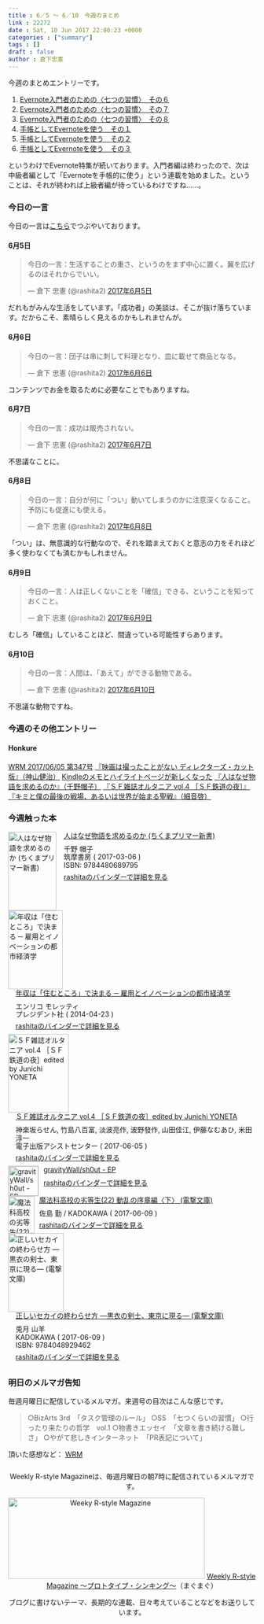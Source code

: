 ```yaml
---
title : 6／5 〜 6／10　今週のまとめ
link : 22272
date : Sat, 10 Jun 2017 22:00:23 +0000
categories : ["summary"]
tags : []
draft : false
author : 倉下忠憲
---
```


今週のまとめエントリーです。
 
<ol>
<li><a href="https://rashita.net/blog/?p=22220">Evernote入門者のための〈七つの習慣〉　その６</a></li>
<li><a href="https://rashita.net/blog/?p=22230">Evernote入門者のための〈七つの習慣〉　その７</a></li>
<li><a href="https://rashita.net/blog/?p=22236">Evernote入門者のための〈七つの習慣〉　その８</a></li>
<li><a href="https://rashita.net/blog/?p=22240">手帳としてEvernoteを使う　その１</a></li>
<li><a href="https://rashita.net/blog/?p=22249">手帳としてEvernoteを使う　その２</a></li>
<li><a href="https://rashita.net/blog/?p=22262">手帳としてEvernoteを使う　その３</a></li>
</ol>

というわけでEvernote特集が続いております。入門者編は終わったので、次は中級者編として「Evernoteを手帳的に使う」という連載を始めました。ということは、それが終われば上級者編が待っているわけですね……。

<h3>今日の一言</h3>

今日の一言は<a href="http://twitter.com/rashita2 ">こちら</a>でつぶやいております。

<h4>6月5日</h4>

<blockquote class="twitter-tweet" data-lang="ja"><p lang="ja" dir="ltr">今日の一言：生活することの重さ、というのをまず中心に置く。翼を広げるのはそれからでいい。</p>&mdash; 倉下 忠憲 (@rashita2) <a href="https://twitter.com/rashita2/status/871696435745611776">2017年6月5日</a></blockquote>
<script async src="//platform.twitter.com/widgets.js" charset="utf-8"></script>

だれもがみんな生活をしています。「成功者」の美談は、そこが抜け落ちています。だからこそ、素晴らしく見えるのかもしれませんが。

<h4>6月6日</h4>

<blockquote class="twitter-tweet" data-lang="ja"><p lang="ja" dir="ltr">今日の一言：団子は串に刺して料理となり、皿に載せて商品となる。</p>&mdash; 倉下 忠憲 (@rashita2) <a href="https://twitter.com/rashita2/status/871946928078061569">2017年6月6日</a></blockquote>
<script async src="//platform.twitter.com/widgets.js" charset="utf-8"></script>

コンテンツでお金を取るために必要なことでもありますね。

<h4>6月7日</h4>

<blockquote class="twitter-tweet" data-lang="ja"><p lang="ja" dir="ltr">今日の一言：成功は販売されない。</p>&mdash; 倉下 忠憲 (@rashita2) <a href="https://twitter.com/rashita2/status/872433795881852928">2017年6月7日</a></blockquote>
<script async src="//platform.twitter.com/widgets.js" charset="utf-8"></script>

不思議なことに。

<h4>6月8日</h4>

<blockquote class="twitter-tweet" data-lang="ja"><p lang="ja" dir="ltr">今日の一言：自分が何に「つい」動いてしまうのかに注意深くなること。予防にも促進にも使える。</p>&mdash; 倉下 忠憲 (@rashita2) <a href="https://twitter.com/rashita2/status/872796082475982848">2017年6月8日</a></blockquote>
<script async src="//platform.twitter.com/widgets.js" charset="utf-8"></script>

「つい」は、無意識的な行動なので、それを踏まえておくと意志の力をそれほど多く使わなくても済むかもしれません。

<h4>6月9日</h4>

<blockquote class="twitter-tweet" data-lang="ja"><p lang="ja" dir="ltr">今日の一言：人は正しくないことを「確信」できる、ということを知っておくこと。</p>&mdash; 倉下 忠憲 (@rashita2) <a href="https://twitter.com/rashita2/status/873137399441760256">2017年6月9日</a></blockquote>
<script async src="//platform.twitter.com/widgets.js" charset="utf-8"></script>

むしろ「確信」していることほど、間違っている可能性すらあります。

<h4>6月10日</h4>

<blockquote class="twitter-tweet" data-lang="ja"><p lang="ja" dir="ltr">今日の一言：人間は、「あえて」ができる動物である。</p>&mdash; 倉下 忠憲 (@rashita2) <a href="https://twitter.com/rashita2/status/873351787167719424">2017年6月10日</a></blockquote>
<script async src="//platform.twitter.com/widgets.js" charset="utf-8"></script>

不思議な動物ですね。

<h3>今週のその他エントリー</h3>

<H4>Honkure</H4>

<a href="http://honkure.net/rbook/archives/2108">WRM 2017/06/05 第347号</a>
<a href="http://honkure.net/rbook/archives/2110">『映画は撮ったことがない ディレクターズ・カット版』（神山健治）</a>
<a href="http://honkure.net/rbook/archives/2114">Kindleのメモとハイライトページが新しくなった</a>
<a href="http://honkure.net/rbook/archives/2127">『人はなぜ物語を求めるのか』（千野帽子）</a>
<a href="http://honkure.net/rbook/archives/2132">『ＳＦ雑誌オルタニア vol.4 ［ＳＦ鉄道の夜］』</a>
<a href="http://honkure.net/rbook/archives/2139">『キミと僕の最後の戦場、あるいは世界が始まる聖戦』（細音啓）</a>

<H3>今週触った本</H3>

<div class="mm-middle" style="margin-bottom:0px;"><div class="mm-image" style="float:left;"><a href="http://www.amazon.co.jp/exec/obidos/ASIN/4480689796/rashita1000-22 /ref=nosim" target="_blank"><img src="https://images-fe.ssl-images-amazon.com/images/I/41cgtkgCzDL._SL160_.jpg" alt="人はなぜ物語を求めるのか (ちくまプリマー新書)" title="人はなぜ物語を求めるのか (ちくまプリマー新書)" width="98" height="160" border="0" /></a></div><div class="mm-content" style="float:left;margin-left:15px;line-height:120%"><div class="mm-title" style="line-height:120%"><a href="http://www.amazon.co.jp/exec/obidos/ASIN/4480689796/rashita1000-22 /ref=nosim" target="_blank">人はなぜ物語を求めるのか (ちくまプリマー新書)</a></div><div class="mm-detail" style="margin-top:10px;">千野 帽子<br />筑摩書房 ( 2017-03-06 )<br />ISBN: 9784480689795<br /><div style="margin:7px 0px"><a href="http://mediamarker.net/u/rashita/?asin=4480689796" target="_blank">rashitaのバインダーで詳細を見る</a></div></div></div><div style="clear:left"></div></div>

<div class="mm-middle" style="margin-bottom:0px;"><div class="mm-image" style="float:left;"><a href="http://www.amazon.co.jp/exec/obidos/ASIN/B00JUDYNSS/rashita1000-22 /ref=nosim" target="_blank"><img src="https://images-fe.ssl-images-amazon.com/images/I/61SeCYSMZ%2BL._SL160_.jpg" alt="年収は「住むところ」で決まる ─ 雇用とイノベーションの都市経済学" title="年収は「住むところ」で決まる ─ 雇用とイノベーションの都市経済学" width="111" height="160" border="0" /></a></div><div class="mm-content" style="float:left;margin-left:15px;line-height:120%"><div class="mm-title" style="line-height:120%"><a href="http://www.amazon.co.jp/exec/obidos/ASIN/B00JUDYNSS/rashita1000-22 /ref=nosim" target="_blank">年収は「住むところ」で決まる ─ 雇用とイノベーションの都市経済学</a></div><div class="mm-detail" style="margin-top:10px;">エンリコ モレッティ<br />プレジデント社 ( 2014-04-23 )<br /><div style="margin:7px 0px"><a href="http://mediamarker.net/u/rashita/?asin=B00JUDYNSS" target="_blank">rashitaのバインダーで詳細を見る</a></div></div></div><div style="clear:left"></div></div>

<div class="mm-middle" style="margin-bottom:0px;"><div class="mm-image" style="float:left;"><a href="http://www.amazon.co.jp/exec/obidos/ASIN/B072JVR2QF/rashita1000-22 /ref=nosim" target="_blank"><img src="https://images-fe.ssl-images-amazon.com/images/I/51LdXvjn8oL._SL160_.jpg" alt="ＳＦ雑誌オルタニア vol.4 ［ＳＦ鉄道の夜］edited by Junichi YONETA" title="ＳＦ雑誌オルタニア vol.4 ［ＳＦ鉄道の夜］edited by Junichi YONETA" width="123" height="160" border="0" /></a></div><div class="mm-content" style="float:left;margin-left:15px;line-height:120%"><div class="mm-title" style="line-height:120%"><a href="http://www.amazon.co.jp/exec/obidos/ASIN/B072JVR2QF/rashita1000-22 /ref=nosim" target="_blank">ＳＦ雑誌オルタニア vol.4 ［ＳＦ鉄道の夜］edited by Junichi YONETA</a></div><div class="mm-detail" style="margin-top:10px;">神楽坂らせん, 竹島八百富, 淡波亮作, 波野發作, 山田佳江, 伊藤なむあひ, 米田淳一<br />電子出版アシストセンター ( 2017-06-05 )<br /><div style="margin:7px 0px"><a href="http://mediamarker.net/u/rashita/?asin=B072JVR2QF" target="_blank">rashitaのバインダーで詳細を見る</a></div></div></div><div style="clear:left"></div></div>

<div class="mm-small" style="margin-bottom:0px;"><div class="mm-image" style="float:left;"><a href="https://itunes.apple.com/jp/album/gravitywall-sh0ut-ep/id1240736122" target="_blank"><img src="http://is5.mzstatic.com/image/thumb/Music117/v4/c8/23/27/c823275f-e118-02db-be84-2722d27f6b05/source/60x60bb.jpg" alt="gravityWall/sh0ut - EP" title="gravityWall/sh0ut - EP" width="60" height="60" style="border:1px solid #CCCCCC;" /></a>
</div><div class="mm-content" style="float:left;margin-left:10px;line-height:120%"><div class="mm-title" style="line-height:120%"><a href="https://itunes.apple.com/jp/album/gravitywall-sh0ut-ep/id1240736122" target="_blank">gravityWall/sh0ut - EP</a></div><div class="mm-detail" style="margin-top:10px;"><div style="margin:7px 0px"><a href="http://mediamarker.net/u/rashita/?url=https%3A%2F%2Fitunes.apple.com%2Fjp%2Falbum%2Fgravitywall-sh0ut-ep%2Fid1240736122" target="_blank">rashitaのバインダーで詳細を見る</a></div></div></div><div style="clear:left"></div></div>

<div class="mm-small" style="margin-bottom:0px;"><div class="mm-image" style="float:left;"><a href="http://www.amazon.co.jp/exec/obidos/ASIN/4048929496/rashita1000-22 /ref=nosim" target="_blank"><img src="https://images-fe.ssl-images-amazon.com/images/I/61pQvZJmiPL._SL75_.jpg" alt="魔法科高校の劣等生(22) 動乱の序章編〈下〉 (電撃文庫)" title="魔法科高校の劣等生(22) 動乱の序章編〈下〉 (電撃文庫)" width="53" height="75" border="0" /></a></div><div class="mm-content" style="float:left;margin-left:10px;line-height:120%"><div class="mm-title" style="line-height:120%"><a href="http://www.amazon.co.jp/exec/obidos/ASIN/4048929496/rashita1000-22 /ref=nosim" target="_blank">魔法科高校の劣等生(22) 動乱の序章編〈下〉 (電撃文庫)</a></div><div class="mm-detail" style="margin-top:10px;">佐島 勤 / KADOKAWA ( 2017-06-09 )<div style="margin:7px 0px"><a href="http://mediamarker.net/u/rashita/?asin=4048929496" target="_blank">rashitaのバインダーで詳細を見る</a></div></div></div><div style="clear:left"></div></div>

<div class="mm-middle" style="margin-bottom:0px;"><div class="mm-image" style="float:left;"><a href="http://www.amazon.co.jp/exec/obidos/ASIN/4048929461/rashita1000-22 /ref=nosim" target="_blank"><img src="https://images-fe.ssl-images-amazon.com/images/I/61mEVXavg3L._SL160_.jpg" alt="正しいセカイの終わらせ方 ―黒衣の剣士、東京に現る― (電撃文庫)" title="正しいセカイの終わらせ方 ―黒衣の剣士、東京に現る― (電撃文庫)" width="113" height="160" border="0" /></a></div><div class="mm-content" style="float:left;margin-left:15px;line-height:120%"><div class="mm-title" style="line-height:120%"><a href="http://www.amazon.co.jp/exec/obidos/ASIN/4048929461/rashita1000-22 /ref=nosim" target="_blank">正しいセカイの終わらせ方 ―黒衣の剣士、東京に現る― (電撃文庫)</a></div><div class="mm-detail" style="margin-top:10px;">兎月 山羊<br />KADOKAWA ( 2017-06-09 )<br />ISBN: 9784048929462<br /><div style="margin:7px 0px"><a href="http://mediamarker.net/u/rashita/?asin=4048929461" target="_blank">rashitaのバインダーで詳細を見る</a></div></div></div><div style="clear:left"></div></div>


<h3>明日のメルマガ告知</h3>

毎週月曜日に配信しているメルマガ。来週号の目次はこんな感じです。

<blockquote>
○BizArts 3rd　「タスク管理のルール」
○SS　「七つくらいの習慣」
○行ったり来たりの哲学　vol.1
○物書きエッセイ　「文章を書き続ける難しさ」
○やがて悲しきインターネット　「PR表記について」
</blockquote>

頂いた感想など：
<a class="twitter-timeline"  href="https://twitter.com/rashita2/timelines/427262290753097729"  data-widget-id="427265271171010561">WRM</a>
    <script>!function(d,s,id){var js,fjs=d.getElementsByTagName(s)[0],p=/^http:/.test(d.location)?'http':'https';if(!d.getElementById(id)){js=d.createElement(s);js.id=id;js.src=p+"://platform.twitter.com/widgets.js";fjs.parentNode.insertBefore(js,fjs);}}(document,"script","twitter-wjs");</script>


<div style="text-align:center;margin-top:25px;">
Weekly R-style Magazineは、毎週月曜日の朝7時に配信されているメルマガです。

<a href="http://www.mag2.com/m/0001185133.html" target="_blank"><img src="https://rashita.net/blog/wp-content/uploads/2010/09/mmbanner.jpg" alt="Weeky R-style Magazine" width="400" height="165" class="alignnone size-full wp-image-12201" /></a>
<a href="http://www.mag2.com/m/0001185133.html" target="_blank">Weekly R-style Magazine ～プロトタイプ・シンキング～</a>（まぐまぐ）

ブログに書けないテーマ、長期的な連載、日々考えていることなどをお送りしています。
</div> 